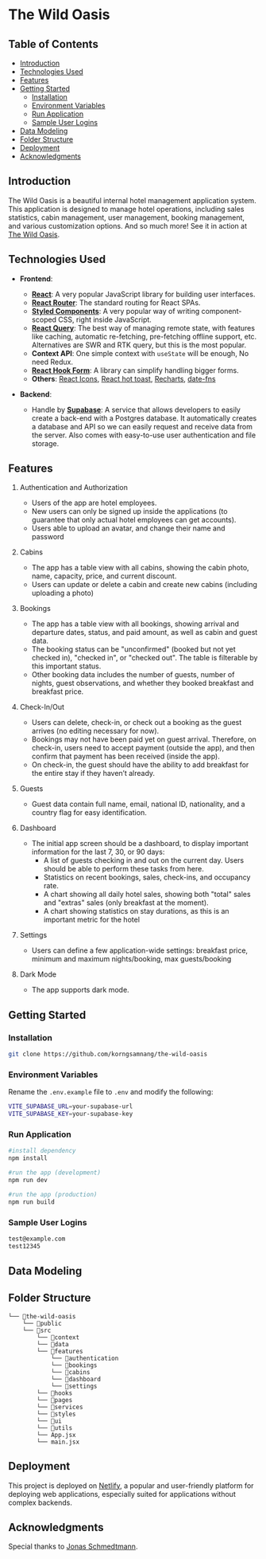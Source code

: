 # The Wild Oasis

## Table of Contents

-   [Introduction](#introduction)
-   [Technologies Used](#technologies-used)
-   [Features](#features)
-   [Getting Started](#getting-started)
    -   [Installation](#installation)
    -   [Environment Variables](#environment-variables)
    -   [Run Application](#run-applicaton)
    -   [Sample User Logins](#sample-user-logins)
-   [Data Modeling](#data-modeling)
-   [Folder Structure](#folder-structure)
-   [Deployment](#deployment)
-   [Acknowledgments](#acknowledgments)

## Introduction

The Wild Oasis is a beautiful internal hotel management application system. This
application is designed to manage hotel operations, including sales statistics,
cabin management, user management, booking management, and various customization
options. And so much more! See it in action at
[The Wild Oasis](https://the-wild-oasis-v3.netlify.app/).

## Technologies Used

-   **Frontend**:

    -   **[React]**: A very popular JavaScript library for building user
        interfaces.
    -   **[React Router]**: The standard routing for React SPAs.
    -   **[Styled Components]**: A very popular way of writing component-scoped
        CSS, right inside JavaScript.
    -   **[React Query]**: The best way of managing remote state, with features
        like caching, automatic re-fetching, pre-fetching offline support, etc.
        Alternatives are SWR and RTK query, but this is the most popular.
    -   **Context API**: One simple context with `useState` will be enough, No
        need Redux.
    -   **[React Hook Form]**: A library can simplify handling bigger forms.
    -   **Others**: [React Icons], [React hot toast], [Recharts], [date-fns]

-   **Backend**:
    -   Handle by **[Supabase]**: A service that allows developers to easily
        create a back-end with a Postgres database. It automatically creates a
        database and API so we can easily request and receive data from the
        server. Also comes with easy-to-use user authentication and file
        storage.

## Features

1. Authentication and Authorization

    - Users of the app are hotel employees.
    - New users can only be signed up inside the applications (to guarantee that
      only actual hotel employees can get accounts).
    - Users able to upload an avatar, and change their name and password

2. Cabins

    - The app has a table view with all cabins, showing the cabin photo, name,
      capacity, price, and current discount.
    - Users can update or delete a cabin and create new cabins (including
      uploading a photo)

3. Bookings

    - The app has a table view with all bookings, showing arrival and departure
      dates, status, and paid amount, as well as cabin and guest data.
    - The booking status can be "unconfirmed" (booked but not yet checked in),
      "checked in", or "checked out". The table is filterable by this important
      status.
    - Other booking data includes the number of guests, number of nights, guest
      observations, and whether they booked breakfast and breakfast price.

4. Check-In/Out

    - Users can delete, check-in, or check out a booking as the guest arrives
      (no editing necessary for now).
    - Bookings may not have been paid yet on guest arrival. Therefore, on
      check-in, users need to accept payment (outside the app), and then confirm
      that payment has been received (inside the app).
    - On check-in, the guest should have the ability to add breakfast for the
      entire stay if they haven’t already.

5. Guests

    - Guest data contain full name, email, national ID, nationality, and a
      country flag for easy identification.

6. Dashboard

    - The initial app screen should be a dashboard, to display important
      information for the last 7, 30, or 90 days:
        - A list of guests checking in and out on the current day. Users should
          be able to perform these tasks from here.
        - Statistics on recent bookings, sales, check-ins, and occupancy rate.
        - A chart showing all daily hotel sales, showing both "total" sales and
          "extras" sales (only breakfast at the moment).
        - A chart showing statistics on stay durations, as this is an important
          metric for the hotel

7. Settings

    - Users can define a few application-wide settings: breakfast price, minimum
      and maximum nights/booking, max guests/booking

8. Dark Mode

    - The app supports dark mode.

## Getting Started

### Installation

```bash
git clone https://github.com/korngsamnang/the-wild-oasis
```

### Environment Variables

Rename the `.env.example` file to `.env` and modify the following:

```bash
VITE_SUPABASE_URL=your-supabase-url
VITE_SUPABASE_KEY=your-supabase-key
```

### Run Application

```bash
#install dependency
npm install

#run the app (development)
npm run dev

#run the app (production)
npm run build
```

### Sample User Logins

```bash
test@example.com
test12345
```

## Data Modeling

## Folder Structure

```
└── 📁the-wild-oasis
    └── 📁public
    └── 📁src
        └── 📁context
        └── 📁data
        └── 📁features
            └── 📁authentication
            └── 📁bookings
            └── 📁cabins
            └── 📁dashboard
            └── 📁settings
        └── 📁hooks
        └── 📁pages
        └── 📁services
        └── 📁styles
        └── 📁ui
        └── 📁utils
        └── App.jsx
        └── main.jsx
```

## Deployment

This project is deployed on [Netlify](https://app.netlify.com/), a popular and
user-friendly platform for deploying web applications, especially suited for
applications without complex backends.

## Acknowledgments

Special thanks to
[Jonas Schmedtmann](https://twitter.com/jonasschmedtman?lang=en).

[React]: https://react.dev/
[React Query]: https://tanstack.com/query/latest/
[Styled Components]: https://styled-components.com/
[React Router]: https://reactrouter.com/en/main
[React Hook Form]: https://react-hook-form.com/
[React Icons]: https://react-icons.github.io/react-icons/
[React hot toast]: https://react-hot-toast.com/
[Recharts]: https://recharts.org/en-US/
[date-fns]: https://date-fns.org/
[Supabase]: https://supabase.com/
